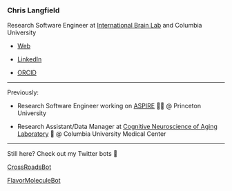 

<!--
**chris-langfield/chris-langfield** is a ✨ _special_ ✨ repository because its `README.md` (this file) appears on your GitHub profile.

Here are some ideas to get you started:

- 🔭 I’m currently working on ...
- 🌱 I’m currently learning ...
- 👯 I’m looking to collaborate on ...
- 🤔 I’m looking for help with ...
- 💬 Ask me about ...
- 📫 How to reach me: ...
- 😄 Pronouns: ...
- ⚡ Fun fact: ...
-->

### Chris Langfield

Research Software Engineer at [International Brain Lab](https://github.com/int-brain-lab) and Columbia University

* [Web](https://chris-langfield.github.io/)

* [LinkedIn](https://www.linkedin.com/in/chrislangfield/)

* [ORCID](https://orcid.org/0000-0003-4151-203X)


------------------------------------------------

Previously:

- Research Software Engineer working on [ASPIRE](https://github.com/ComputationalCryoEM/ASPIRE-Python) 🔬🦠 @ Princeton University

- Research Assistant/Data Manager at [Cognitive Neuroscience of Aging Laboratory](http://www.columbia.edu/cu/cna/index.html) :brain: @ Columbia University Medical Center

------------------------------------------------


Still here? Check out my Twitter bots 🤖 

[CrossRoadsBot](https://github.com/chris-langfield/CrossRoadsBot)


[FlavorMoleculeBot](https://github.com/chris-langfield/FlavorMoleculeBot)
